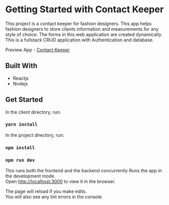 # Getting Started with Contact Keeper

This project is a contact keeper for fashion designers. This app helps fashion designers to store clients information and measurements for any style of choice. The forms in this web application are created dynamically.
This is a fullstack CRUD application with Authentication and database.

Preview App - <a href="https://fashion-contact-keeper.herokuapp.com/">Contact Keeper</a>

## Built With

- Reactjs
- Nodejs

## Get Started

In the client directory, run:

### `yarn install`

In the project directory, run:

### `npm install`

### `npm run dev`

This runs both the frontend and the backend concurrently
Runs the app in the development mode.\
Open [http://localhost:3000](http://localhost:3000) to view it in the browser.

The page will reload if you make edits.\
You will also see any lint errors in the console.
